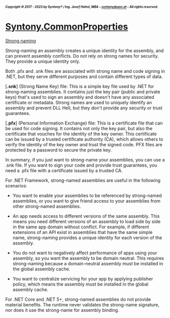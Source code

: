 ##### <sub><sub>Copyright &copy; 2017 - 2023 by Syntony&reg; / Ing. Josef Hahnl, MBA - syntony@aon.at - All rights reserved.</sub></sub>
# [Syntony.CommonProperties](..\README.md)

<a name="strongNaming"/>[Strong naming](https://learn.microsoft.com/en-us/dotnet/standard/assembly/strong-named)

Strong-naming an assembly creates a unique identity for the assembly, and can prevent assembly conflicts.
Do not rely on strong names for security. They provide a unique identity only.

Both .pfx and .snk files are associated with strong name and code signing in .NET, but they serve different purposes and contain different types of data.

[**.snk**] (Strong Name Key) file: This is a simple key file used by .NET for strong-naming assemblies. It contains just the key pair (public and private keys) that's used to sign an assembly and doesn't have any associated certificate or metadata. Strong names are used to uniquely identify an assembly and prevent DLL Hell, but they don't provide any security or trust guarantees.

[**.pfx**] (Personal Information Exchange) file: This is a certificate file that can be used for code signing. It contains not only the key pair, but also the certificate that vouches for the identity of the key owner. This certificate can be issued by a trusted certificate authority (CA), which allows others to verify the identity of the key owner and trust the signed code. PFX files are protected by a password to secure the private key.

In summary, if you just want to strong-name your assemblies, you can use a .snk file. If you want to sign your code and provide trust guarantees, you need a .pfx file with a certificate issued by a trusted CA.

For .NET Framework, strong-named assemblies are useful in the following scenarios:

* You want to enable your assemblies to be referenced by strong-named assemblies, or you want to give friend access to your assemblies from other strong-named assemblies. 

* An app needs access to different versions of the same assembly. This means you need different versions of an assembly to load side by side in the same app domain without conflict. For example, if different extensions of an API exist in assemblies that have the same simple name, strong-naming provides a unique identity for each version of the assembly. 

* You do not want to negatively affect performance of apps using your assembly, so you want the assembly to be domain neutral. This requires strong-naming because a domain-neutral assembly must be installed in the global assembly cache.

* You want to centralize servicing for your app by applying publisher policy, which means the assembly must be installed in the global assembly cache.

For .NET Core and .NET 5+, strong-named assemblies do not provide material benefits. The runtime never validates the strong-name signature, nor does it use the strong-name for assembly binding.
